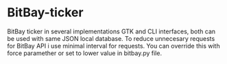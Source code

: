 # BitBay-ticker
BitBay ticker in several implementations
GTK and CLI interfaces, both can be used with same JSON local database. To reduce unnecesary requests for BitBay API i use minimal interval for requests. You can override this with force paramether or set to lower value in bitbay.py file.
